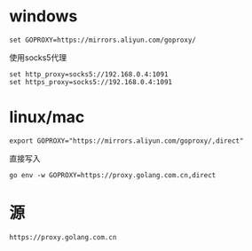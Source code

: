 # windows

```
set GOPROXY=https://mirrors.aliyun.com/goproxy/
```

使用socks5代理

```
set http_proxy=socks5://192.168.0.4:1091
set https_proxy=socks5://192.168.0.4:1091
```

# linux/mac

```
export GOPROXY="https://mirrors.aliyun.com/goproxy/,direct"
```

直接写入

```
go env -w GOPROXY=https://proxy.golang.com.cn,direct
```

# 源

```
https://proxy.golang.com.cn
```



